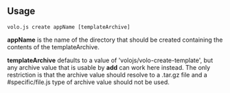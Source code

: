 ## Usage

    volo.js create appName [templateArchive]

**appName** is the name of the directory that should be created containing the
contents of the templateArchive.

**templateArchive** defaults to a value of 'volojs/volo-create-template', but
any archive value that is usable by **add** can work here instead. The only
restriction is that the archive value should resolve to a .tar.gz file and
a #specific/file.js type of archive value should not be used.
